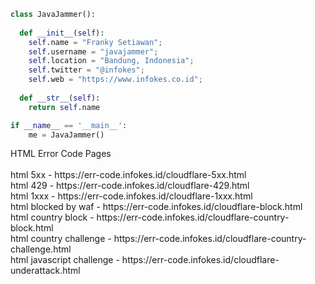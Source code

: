 ```python
class JavaJammer():
    
  def __init__(self):
    self.name = "Franky Setiawan";
    self.username = "javajammer";
    self.location = "Bandung, Indonesia";
    self.twitter = "@infokes";
    self.web = "https://www.infokes.co.id";
  
  def __str__(self):
    return self.name

if __name__ == '__main__':
    me = JavaJammer()
```
<p>HTML Error Code Pages</br></br>
html 5xx - https://err-code.infokes.id/cloudflare-5xx.html </br>
html 429 - https://err-code.infokes.id/cloudflare-429.html </br>
html 1xxx - https://err-code.infokes.id/cloudflare-1xxx.html </br>
html blocked by waf - https://err-code.infokes.id/cloudflare-block.html </br>
html country block - https://err-code.infokes.id/cloudflare-country-block.html </br>
html country challenge - https://err-code.infokes.id/cloudflare-country-challenge.html </br>
html javascript challenge - https://err-code.infokes.id/cloudflare-underattack.html </br>
</p>

<!---
javajammer/javajammer is a ✨ special ✨ repository because its `README.md` (this file) appears on your GitHub profile.
You can click the Preview link to take a look at your changes.
--->
